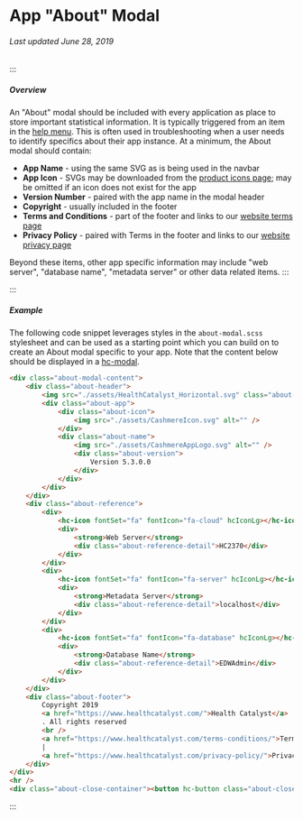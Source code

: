 # App "About" Modal

###### Last updated June 28, 2019

:::

##### Overview

An "About" modal should be included with every application as place to store important statistical information. It is typically triggered from an item in the [help menu](https://cashmere.healthcatalyst.net/components/navbar/usage). This is often used in troubleshooting when a user needs to identify specifics about their app instance. At a minimum, the About modal should contain:

-   **App Name** - using the same SVG as is being used in the navbar
-   **App Icon** - SVGs may be downloaded from the [product icons page](https://cashmere.healthcatalyst.net/styles/products); may be omitted if an icon does not exist for the app
-   **Version Number** - paired with the app name in the modal header
-   **Copyright** - usually included in the footer
-   **Terms and Conditions** - part of the footer and links to our [website terms page](https://www.healthcatalyst.com/terms-conditions/)
-   **Privacy Policy** - paired with Terms in the footer and links to our [website privacy page](https://www.healthcatalyst.com/privacy-policy/)

Beyond these items, other app specific information may include "web server", "database name", "metadata server" or other data related items.
:::

:::

##### Example

The following code snippet leverages styles in the `about-modal.scss` stylesheet and can be used as a starting point which you can build on to create an About modal specific to your app. Note that the content below should be displayed in a [hc-modal](https://cashmere.healthcatalyst.net/components/modal/).

```html
<div class="about-modal-content">
    <div class="about-header">
        <img src="./assets/HealthCatalyst_Horizontal.svg" class="about-logo" alt="" />
        <div class="about-app">
            <div class="about-icon">
                <img src="./assets/CashmereIcon.svg" alt="" />
            </div>
            <div class="about-name">
                <img src="./assets/CashmereAppLogo.svg" alt="" />
                <div class="about-version">
                    Version 5.3.0.0
                </div>
            </div>
        </div>
    </div>
    <div class="about-reference">
        <div>
            <hc-icon fontSet="fa" fontIcon="fa-cloud" hcIconLg></hc-icon>
            <div>
                <strong>Web Server</strong>
                <div class="about-reference-detail">HC2370</div>
            </div>
        </div>
        <div>
            <hc-icon fontSet="fa" fontIcon="fa-server" hcIconLg></hc-icon>
            <div>
                <strong>Metadata Server</strong>
                <div class="about-reference-detail">localhost</div>
            </div>
        </div>
        <div>
            <hc-icon fontSet="fa" fontIcon="fa-database" hcIconLg></hc-icon>
            <div>
                <strong>Database Name</strong>
                <div class="about-reference-detail">EDWAdmin</div>
            </div>
        </div>
    </div>
    <div class="about-footer">
        Copyright 2019
        <a href="https://www.healthcatalyst.com/">Health Catalyst</a>
        . All rights reserved
        <br />
        <a href="https://www.healthcatalyst.com/terms-conditions/">Terms and Conditions</a>
        |
        <a href="https://www.healthcatalyst.com/privacy-policy/">Privacy Policy</a>
    </div>
</div>
<hr />
<div class="about-close-container"><button hc-button class="about-close">Close</button></div>
```

:::
